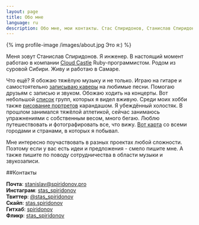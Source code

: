 ```yaml
---
layout: page
title: Обо мне
language: ru
description: Обо мне, мои контакты. Стас Спиридонов, Станислав Спиридонов
---
```


{% img profile-image /images/about.jpg Это я:) %}

Меня зовут Станислав Спиридонов. Я инженер. В настоящий момент работаю в компании [Cloud Castle](http://cloudcastle.ru/) Ruby-программистом. Родом из суровой Сибири. Живу и работаю в Самаре.

Что ещё? Я обожаю тяжёлую музыку и не только. Играю на гитаре и самостоятельно [записываю каверы](/ru/music) на любимые песни. Помогаю друзьям с записью и звуком. Обожаю ходить на концерты. Вот небольшой [список](/ru/about/bands_list) групп, которых я видел вживую. Среди моих хобби также [рисование портретов](/ru/drawings) карандашом. Я убеждённый холостяк. В прошлом занимался тяжёлой атлетикой, сейчас занимаюсь упражнениями с собственным весом, много бегаю. Люблю путешествовать и фотографировать все, что вижу. [Вот карта](https://mapsengine.google.com/map/edit?mid=ziVaddBS2p-0.kqGf9Lw-1rNk) со всеми городами и странами, в которых я побывал.

Мне интересно поучаствовать в разных проектах любой сложности. Поэтому если у вас есть идеи и предложения - смело пишите мне. А также пишите по поводу сотрудничества в области музыки и звукозаписи.

##Контакты

**Почта**: [stanislav@spiridonov.pro](mailto:stanislav@spiridonov.pro)  
**Инстаграм**: [stas_spiridonov](http://instagram.com/stas_spiridonov)  
**Твиттер**: [@stas_spiridonov](http://twitter.com/stas_spiridonov)  
**Скайп**: [stas.spiridonov](skype:stas.spiridonov?call)  
**Гитхаб**: [spiridonov](https://github.com/spiridonov)  
**Фликр**: [stas_spiridonov](http://www.flickr.com/photos/stas_spiridonov/sets/)  